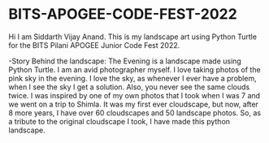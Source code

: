 # BITS-APOGEE-CODE-FEST-2022
Hi I am Siddarth Vijay Anand.
This is my landscape art using Python Turtle for the BITS Pilani APOGEE Junior Code Fest 2022.

-Story  Behind the landscape:
The Evening is a landscape made using Python Turtle. I am an avid photographer myself. I love taking photos of the pink sky in the evening. I love the sky, as whenever I ever have a problem, when I see the sky I get a solution. Also, you never see the same clouds twice. I was inspired by one of my own photos that I took when I was 7 and we went on a trip to Shimla. It was my first ever cloudscape, but now, after 8 more years, I have over 60 cloudscapes and 50 landscape photos. So, as a tribute to the original cloudscape I took, I have made this python landscape.
